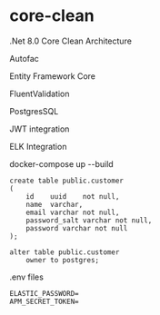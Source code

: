 ﻿# core-clean

.Net 8.0 Core Clean Architecture

Autofac

Entity Framework Core

FluentValidation

PostgresSQL

JWT integration

ELK Integration

docker-compose up --build

```
create table public.customer
(
    id    uuid    not null,
    name  varchar,
    email varchar not null,
    password_salt varchar not null,
    password varchar not null
);

alter table public.customer
    owner to postgres;
```

.env files

```
ELASTIC_PASSWORD=
APM_SECRET_TOKEN=
```